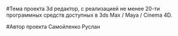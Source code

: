 #Тема проекта
3d редактор, с реализацией не менее 20-ти программных средств доступных в 3ds Max / Maya / Cinema 4D. 

#Автор проекта
Самойленко Руслан
